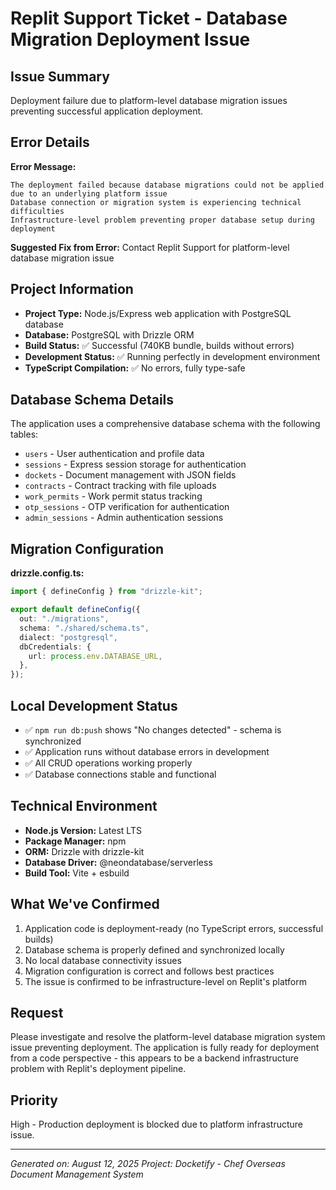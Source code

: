 # Replit Support Ticket - Database Migration Deployment Issue

## Issue Summary
Deployment failure due to platform-level database migration issues preventing successful application deployment.

## Error Details
**Error Message:**
```
The deployment failed because database migrations could not be applied due to an underlying platform issue
Database connection or migration system is experiencing technical difficulties
Infrastructure-level problem preventing proper database setup during deployment
```

**Suggested Fix from Error:** Contact Replit Support for platform-level database migration issue

## Project Information
- **Project Type:** Node.js/Express web application with PostgreSQL database
- **Database:** PostgreSQL with Drizzle ORM
- **Build Status:** ✅ Successful (740KB bundle, builds without errors)
- **Development Status:** ✅ Running perfectly in development environment
- **TypeScript Compilation:** ✅ No errors, fully type-safe

## Database Schema Details
The application uses a comprehensive database schema with the following tables:
- `users` - User authentication and profile data
- `sessions` - Express session storage for authentication
- `dockets` - Document management with JSON fields
- `contracts` - Contract tracking with file uploads
- `work_permits` - Work permit status tracking
- `otp_sessions` - OTP verification for authentication
- `admin_sessions` - Admin authentication sessions

## Migration Configuration
**drizzle.config.ts:**
```typescript
import { defineConfig } from "drizzle-kit";

export default defineConfig({
  out: "./migrations",
  schema: "./shared/schema.ts",
  dialect: "postgresql",
  dbCredentials: {
    url: process.env.DATABASE_URL,
  },
});
```

## Local Development Status
- ✅ `npm run db:push` shows "No changes detected" - schema is synchronized
- ✅ Application runs without database errors in development
- ✅ All CRUD operations working properly
- ✅ Database connections stable and functional

## Technical Environment
- **Node.js Version:** Latest LTS
- **Package Manager:** npm
- **ORM:** Drizzle with drizzle-kit
- **Database Driver:** @neondatabase/serverless
- **Build Tool:** Vite + esbuild

## What We've Confirmed
1. Application code is deployment-ready (no TypeScript errors, successful builds)
2. Database schema is properly defined and synchronized locally
3. No local database connectivity issues
4. Migration configuration is correct and follows best practices
5. The issue is confirmed to be infrastructure-level on Replit's platform

## Request
Please investigate and resolve the platform-level database migration system issue preventing deployment. The application is fully ready for deployment from a code perspective - this appears to be a backend infrastructure problem with Replit's deployment pipeline.

## Priority
High - Production deployment is blocked due to platform infrastructure issue.

---
*Generated on: August 12, 2025*
*Project: Docketify - Chef Overseas Document Management System*